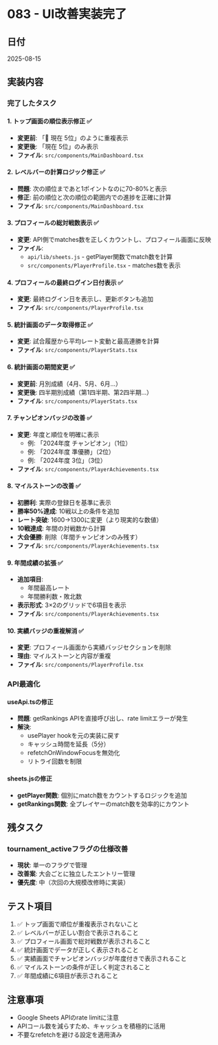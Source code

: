 # 083 - UI改善実装完了

## 日付
2025-08-15

## 実装内容

### 完了したタスク

#### 1. トップ画面の順位表示修正 ✅
- **変更前**: 「🥇 現在 5位」のように重複表示
- **変更後**: 「現在 5位」のみ表示
- **ファイル**: `src/components/MainDashboard.tsx`

#### 2. レベルバーの計算ロジック修正 ✅
- **問題**: 次の順位まであと1ポイントなのに70-80%と表示
- **修正**: 前の順位と次の順位の範囲内での進捗を正確に計算
- **ファイル**: `src/components/MainDashboard.tsx`

#### 3. プロフィールの総対戦数表示 ✅
- **変更**: API側でmatches数を正しくカウントし、プロフィール画面に反映
- **ファイル**: 
  - `api/lib/sheets.js` - getPlayer関数でmatch数を計算
  - `src/components/PlayerProfile.tsx` - matches数を表示

#### 4. プロフィールの最終ログイン日付表示 ✅
- **変更**: 最終ログイン日を表示し、更新ボタンも追加
- **ファイル**: `src/components/PlayerProfile.tsx`

#### 5. 統計画面のデータ取得修正 ✅
- **変更**: 試合履歴から平均レート変動と最高連勝を計算
- **ファイル**: `src/components/PlayerStats.tsx`

#### 6. 統計画面の期間変更 ✅
- **変更前**: 月別成績（4月、5月、6月...）
- **変更後**: 四半期別成績（第1四半期、第2四半期...）
- **ファイル**: `src/components/PlayerStats.tsx`

#### 7. チャンピオンバッジの改善 ✅
- **変更**: 年度と順位を明確に表示
  - 例: 「2024年度 チャンピオン」（1位）
  - 例: 「2024年度 準優勝」（2位）
  - 例: 「2024年度 3位」（3位）
- **ファイル**: `src/components/PlayerAchievements.tsx`

#### 8. マイルストーンの改善 ✅
- **初勝利**: 実際の登録日を基準に表示
- **勝率50%達成**: 10戦以上の条件を追加
- **レート突破**: 1600→1300に変更（より現実的な数値）
- **10戦達成**: 年間の対戦数から計算
- **大会優勝**: 削除（年間チャンピオンのみ残す）
- **ファイル**: `src/components/PlayerAchievements.tsx`

#### 9. 年間成績の拡張 ✅
- **追加項目**:
  - 年間最高レート
  - 年間勝利数・敗北数
- **表示形式**: 3×2のグリッドで6項目を表示
- **ファイル**: `src/components/PlayerAchievements.tsx`

#### 10. 実績バッジの重複解消 ✅
- **変更**: プロフィール画面から実績バッジセクションを削除
- **理由**: マイルストーンと内容が重複
- **ファイル**: `src/components/PlayerProfile.tsx`

### API最適化

#### useApi.tsの修正
- **問題**: getRankings APIを直接呼び出し、rate limitエラーが発生
- **解決**: 
  - usePlayer hookを元の実装に戻す
  - キャッシュ時間を延長（5分）
  - refetchOnWindowFocusを無効化
  - リトライ回数を制限

#### sheets.jsの修正
- **getPlayer関数**: 個別にmatch数をカウントするロジックを追加
- **getRankings関数**: 全プレイヤーのmatch数を効率的にカウント

## 残タスク

### tournament_activeフラグの仕様改善
- **現状**: 単一のフラグで管理
- **改善案**: 大会ごとに独立したエントリー管理
- **優先度**: 中（次回の大規模改修時に実装）

## テスト項目

1. ✅ トップ画面で順位が重複表示されないこと
2. ✅ レベルバーが正しい割合で表示されること
3. ✅ プロフィール画面で総対戦数が表示されること
4. ✅ 統計画面でデータが正しく表示されること
5. ✅ 実績画面でチャンピオンバッジが年度付きで表示されること
6. ✅ マイルストーンの条件が正しく判定されること
7. ✅ 年間成績に6項目が表示されること

## 注意事項

- Google Sheets APIのrate limitに注意
- APIコール数を減らすため、キャッシュを積極的に活用
- 不要なrefetchを避ける設定を適用済み